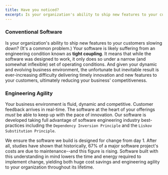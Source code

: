 ```yaml
---
title: Have you noticed?
excerpt: Is your organization's ability to ship new features to your customers slowing down?  (It's a common problem.)  Your software...
---
```

### Conventional Software
Is your organization's ability to ship new features to your customers slowing down?  (It's a common problem.)  Your software is likely suffering from an engineering condition known as **tight coupling**.  It means that while the software was designed to work, it only does so under a narrow (and somewhat inflexible) set of operating conditions.  And given your dynamic and
evolving business environment, the unfortunate but inevitable result is ever-increasing difficulty delivering timely innovation and new features to your customers, ultimately reducing your business' competitiveness.

### Engineering Agility
Your business environment is fluid, dynamic and competitive.  Customer feedback arrives in real-time.  The software at the heart of your offerings *must* be able to keep up with the pace of innovation.  Our software is developed taking full advantage of software engineering industry best-practices including the `Dependency Inversion Principle` and the `Liskov Substitution Principle`.

We ensure the software we build is designed for change from day 1.  After all, studies have shown that historically, 67% of a major software project's costs are due to maintenance--and this figure is rising.  Software built with this understanding in mind lowers the time and energy required to implement change, yielding both huge cost savings and engineering agility to your organization throughout its lifetime.
